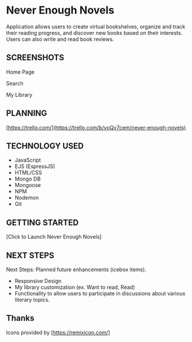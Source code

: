 # Never Enough Novels

Application allows users to create virtual bookshelves, organize and track their reading progress, and discover new books based on their interests. Users can also write and read book reviews.

## SCREENSHOTS

Home Page

Search

My Library

## PLANNING

[https://trello.com/](https://trello.com/b/voQv7cem/never-enough-novels)

## TECHNOLOGY USED

- JavaScript
- EJS (EspressJS)
- HTML/CSS
- Mongo DB
- Mongoose
- NPM
- Nodemon
- Git

## GETTING STARTED

[Click to Launch Never Enough Novels]

## NEXT STEPS

Next Steps: Planned future enhancements (icebox items).

- Responsive Design
- My library customization (ex. Want to read, Read)
- Functionality to allow users to participate in discussions about various literary    topics.


## Thanks
Icons provided by [https://remixicon.com/]